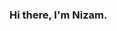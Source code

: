 ### Hi there, I'm Nizam.

<!--
**nizamphoenix/nizamphoenix** is a ✨ _special_ ✨ repository because its `README.md` (this file) appears on your GitHub profile.

Here are some ideas to get you started:

- 🔭 I’m currently working on ...
- 🌱 I’m currently learning ...
- 👯 I’m looking to collaborate on ...
- 🤔 I’m looking for help with ...
- 💬 Ask me about 
- 📫 How to reach me: 
- 😄 Pronouns: He/Him
- ⚡ Fun fact: ...
-->
